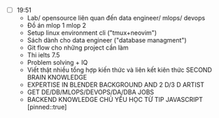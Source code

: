 
- [ ] 19:51 
	- Lab/ opensource liên quan đến data engineer/ mlops/ devops
	- Đồ án mlop 1 mlop 2 
	- Setup linux environment cli ("tmux+neovim")
	- Sách dành cho data engineer ("database managment")
	- Git flow cho những project cần làm 
	- Thi ielts 7.5
	- Problem solving  + IQ 
	- Viết thật nhiều tổng hợp kiến thức và liên kết kiên thức SECOND BRAIN KNOWLEDGE 
	- EXPERTISE IN BLENDER BACKGROUND AND 2 D/3 D ARTIST 
	- GET DE/DB/MLOPS/DEVOPS/DA/DBA JOBS
	- BACKEND KNOWLEDGE CHỦ YẾU HỌC TỪ TIP JAVASCRIPT
	[pinned::true]